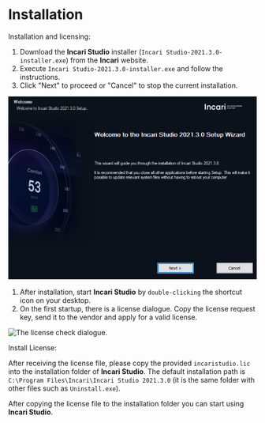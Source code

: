 # Installation

Installation and licensing:

1. Download the **Incari Studio** installer \(`Incari Studio-2021.3.0-installer.exe`\) from the **Incari** website.
2. Execute `Incari Studio-2021.3.0-installer.exe` and follow the instructions.
3. Click "Next" to proceed or "Cancel" to stop the current installation. 

![The Incari Studio welcome screen.](../.gitbook/assets/incaristudio202130_installer.png)

1. After installation, start **Incari Studio** by `double-clicking` the shortcut icon on your desktop.  
2. On the first startup, there is a license dialogue. Copy the license request key, send it to the vendor and apply for a valid license.

![The license check dialogue.](../.gitbook/assets/licenseblurred.png)

Install License:

After receiving the license file, please copy the provided `incaristudio.lic` into the installation folder of **Incari Studio**. The default installation path is `C:\Program Files\Incari\Incari Studio 2021.3.0` \(it is the same folder with other files such as `Uninstall.exe`\).

After copying the license file to the installation folder you can start using **Incari Studio**.

